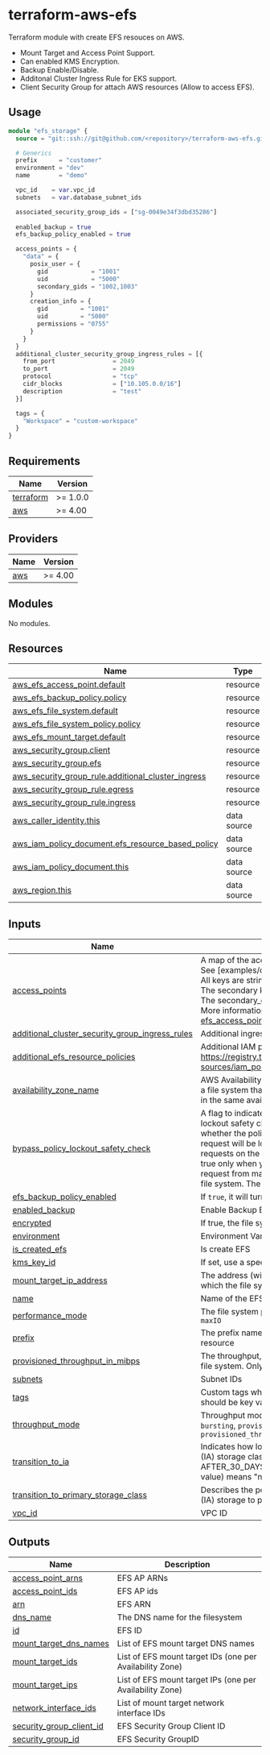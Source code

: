 # terraform-aws-efs
Terraform module with create EFS resouces on AWS.
- Mount Target and Access Point Support.
- Can enabled KMS Encryption.
- Backup Enable/Disable.
- Additonal Cluster Ingress Rule for EKS support.
- Client Security Group for attach AWS resources (Allow to access EFS).

## Usage
```terraform
module "efs_storage" {
  source = "git::ssh://git@github.com/<repository>/terraform-aws-efs.git?ref=v1.0.0"

  # Generics
  prefix      = "customer"
  environment = "dev"
  name        = "demo"

  vpc_id    = var.vpc_id
  subnets   = var.database_subnet_ids

  associated_security_group_ids = ["sg-0049e34f3dbd35286"]
  
  enabled_backup = true
  efs_backup_policy_enabled = true

  access_points = {
    "data" = {
      posix_user = {
        gid            = "1001"
        uid            = "5000"
        secondary_gids = "1002,1003"
      }
      creation_info = {
        gid         = "1001"
        uid         = "5000"
        permissions = "0755"
      }
    }
  }
  additional_cluster_security_group_ingress_rules = [{
    from_port                = 2049
    to_port                  = 2049
    protocol                 = "tcp"
    cidr_blocks              = ["10.105.0.0/16"]
    description              = "test"
  }]

  tags = {
    "Workspace" = "custom-workspace"
  }
}
```

<!-- BEGIN_TF_DOCS -->
## Requirements

| Name                                                                      | Version  |
|---------------------------------------------------------------------------|----------|
| <a name="requirement_terraform"></a> [terraform](#requirement\_terraform) | >= 1.0.0 |
| <a name="requirement_aws"></a> [aws](#requirement\_aws)                   | >= 4.00  |

## Providers

| Name                                              | Version |
|---------------------------------------------------|---------|
| <a name="provider_aws"></a> [aws](#provider\_aws) | >= 4.00 |

## Modules

No modules.

## Resources

| Name                                                                                                                                                    | Type        |
|---------------------------------------------------------------------------------------------------------------------------------------------------------|-------------|
| [aws_efs_access_point.default](https://registry.terraform.io/providers/hashicorp/aws/latest/docs/resources/efs_access_point)                            | resource    |
| [aws_efs_backup_policy.policy](https://registry.terraform.io/providers/hashicorp/aws/latest/docs/resources/efs_backup_policy)                           | resource    |
| [aws_efs_file_system.default](https://registry.terraform.io/providers/hashicorp/aws/latest/docs/resources/efs_file_system)                              | resource    |
| [aws_efs_file_system_policy.policy](https://registry.terraform.io/providers/hashicorp/aws/latest/docs/resources/efs_file_system_policy)                 | resource    |
| [aws_efs_mount_target.default](https://registry.terraform.io/providers/hashicorp/aws/latest/docs/resources/efs_mount_target)                            | resource    |
| [aws_security_group.client](https://registry.terraform.io/providers/hashicorp/aws/latest/docs/resources/security_group)                                 | resource    |
| [aws_security_group.efs](https://registry.terraform.io/providers/hashicorp/aws/latest/docs/resources/security_group)                                    | resource    |
| [aws_security_group_rule.additional_cluster_ingress](https://registry.terraform.io/providers/hashicorp/aws/latest/docs/resources/security_group_rule)   | resource    |
| [aws_security_group_rule.egress](https://registry.terraform.io/providers/hashicorp/aws/latest/docs/resources/security_group_rule)                       | resource    |
| [aws_security_group_rule.ingress](https://registry.terraform.io/providers/hashicorp/aws/latest/docs/resources/security_group_rule)                      | resource    |
| [aws_caller_identity.this](https://registry.terraform.io/providers/hashicorp/aws/latest/docs/data-sources/caller_identity)                              | data source |
| [aws_iam_policy_document.efs_resource_based_policy](https://registry.terraform.io/providers/hashicorp/aws/latest/docs/data-sources/iam_policy_document) | data source |
| [aws_iam_policy_document.this](https://registry.terraform.io/providers/hashicorp/aws/latest/docs/data-sources/iam_policy_document)                      | data source |
| [aws_region.this](https://registry.terraform.io/providers/hashicorp/aws/latest/docs/data-sources/region)                                                | data source |

## Inputs

| Name                                                                                                                                                                                      | Description                                                                                                                                                                                                                                                                                                                                                                                                                                                                                                                                      | Type                 | Default            | Required |
|-------------------------------------------------------------------------------------------------------------------------------------------------------------------------------------------|--------------------------------------------------------------------------------------------------------------------------------------------------------------------------------------------------------------------------------------------------------------------------------------------------------------------------------------------------------------------------------------------------------------------------------------------------------------------------------------------------------------------------------------------------|----------------------|--------------------|:--------:|
| <a name="input_access_points"></a> [access\_points](#input\_access\_points)                                                                                                               | A map of the access points you would like in your EFS volume<br>See [examples/complete] for an example on how to set this up.<br>All keys are strings. The primary keys are the names of access points.<br>The secondary keys are `posix_user` and `creation_info`.<br>The secondary\_gids key should be a comma separated value.<br>More information can be found in the terraform resource [efs\_access\_point](https://registry.terraform.io/providers/hashicorp/aws/latest/docs/resources/efs_access_point).                                 | `map(map(map(any)))` | `{}`               |    no    |
| <a name="input_additional_cluster_security_group_ingress_rules"></a> [additional\_cluster\_security\_group\_ingress\_rules](#input\_additional\_cluster\_security\_group\_ingress\_rules) | Additional ingress rule for cluster security group.                                                                                                                                                                                                                                                                                                                                                                                                                                                                                              | `list(any)`          | `[]`               |    no    |
| <a name="input_additional_efs_resource_policies"></a> [additional\_efs\_resource\_policies](#input\_additional\_efs\_resource\_policies)                                                  | Additional IAM policies block, input as data source. Ref: https://registry.terraform.io/providers/hashicorp/aws/latest/docs/data-sources/iam_policy_document                                                                                                                                                                                                                                                                                                                                                                                     | `list(string)`       | `[]`               |    no    |
| <a name="input_availability_zone_name"></a> [availability\_zone\_name](#input\_availability\_zone\_name)                                                                                  | AWS Availability Zone in which to create the file system. Used to create a file system that uses One Zone storage classes. If set, a single subnet in the same availability zone should be provided to `subnets`                                                                                                                                                                                                                                                                                                                                 | `string`             | `null`             |    no    |
| <a name="input_bypass_policy_lockout_safety_check"></a> [bypass\_policy\_lockout\_safety\_check](#input\_bypass\_policy\_lockout\_safety\_check)                                          | A flag to indicate whether to bypass the aws\_efs\_file\_system\_policy lockout safety check. The policy lockout safety check determines whether the policy in the request will prevent the principal making the request will be locked out from making future PutFileSystemPolicy requests on the file system. Set bypass\_policy\_lockout\_safety\_check to true only when you intend to prevent the principal that is making the request from making a subsequent PutFileSystemPolicy request on the file system. The default value is false. | `bool`               | `false`            |    no    |
| <a name="input_efs_backup_policy_enabled"></a> [efs\_backup\_policy\_enabled](#input\_efs\_backup\_policy\_enabled)                                                                       | If `true`, it will turn on automatic backups.                                                                                                                                                                                                                                                                                                                                                                                                                                                                                                    | `bool`               | `false`            |    no    |
| <a name="input_enabled_backup"></a> [enabled\_backup](#input\_enabled\_backup)                                                                                                            | Enable Backup EFS                                                                                                                                                                                                                                                                                                                                                                                                                                                                                                                                | `bool`               | `false`            |    no    |
| <a name="input_encrypted"></a> [encrypted](#input\_encrypted)                                                                                                                             | If true, the file system will be encrypted                                                                                                                                                                                                                                                                                                                                                                                                                                                                                                       | `bool`               | `true`             |    no    |
| <a name="input_environment"></a> [environment](#input\_environment)                                                                                                                       | Environment Variable used as a prefix                                                                                                                                                                                                                                                                                                                                                                                                                                                                                                            | `string`             | n/a                |   yes    |
| <a name="input_is_created_efs"></a> [is\_created\_efs](#input\_is\_created\_efs)                                                                                                          | Is create EFS                                                                                                                                                                                                                                                                                                                                                                                                                                                                                                                                    | `bool`               | `true`             |    no    |
| <a name="input_kms_key_id"></a> [kms\_key\_id](#input\_kms\_key\_id)                                                                                                                      | If set, use a specific KMS key                                                                                                                                                                                                                                                                                                                                                                                                                                                                                                                   | `string`             | `null`             |    no    |
| <a name="input_mount_target_ip_address"></a> [mount\_target\_ip\_address](#input\_mount\_target\_ip\_address)                                                                             | The address (within the address range of the specified subnet) at which the file system may be mounted via the mount target                                                                                                                                                                                                                                                                                                                                                                                                                      | `string`             | `null`             |    no    |
| <a name="input_name"></a> [name](#input\_name)                                                                                                                                            | Name of the EFS cluster to create                                                                                                                                                                                                                                                                                                                                                                                                                                                                                                                | `string`             | n/a                |   yes    |
| <a name="input_performance_mode"></a> [performance\_mode](#input\_performance\_mode)                                                                                                      | The file system performance mode. Can be either `generalPurpose` or `maxIO`                                                                                                                                                                                                                                                                                                                                                                                                                                                                      | `string`             | `"generalPurpose"` |    no    |
| <a name="input_prefix"></a> [prefix](#input\_prefix)                                                                                                                                      | The prefix name of customer to be displayed in AWS console and resource                                                                                                                                                                                                                                                                                                                                                                                                                                                                          | `string`             | n/a                |   yes    |
| <a name="input_provisioned_throughput_in_mibps"></a> [provisioned\_throughput\_in\_mibps](#input\_provisioned\_throughput\_in\_mibps)                                                     | The throughput, measured in MiB/s, that you want to provision for the file system. Only applicable with `throughput_mode` set to provisioned                                                                                                                                                                                                                                                                                                                                                                                                     | `number`             | `0`                |    no    |
| <a name="input_subnets"></a> [subnets](#input\_subnets)                                                                                                                                   | Subnet IDs                                                                                                                                                                                                                                                                                                                                                                                                                                                                                                                                       | `list(string)`       | n/a                |   yes    |
| <a name="input_tags"></a> [tags](#input\_tags)                                                                                                                                            | Custom tags which can be passed on to the AWS resources. They should be key value pairs having distinct keys                                                                                                                                                                                                                                                                                                                                                                                                                                     | `map(any)`           | `{}`               |    no    |
| <a name="input_throughput_mode"></a> [throughput\_mode](#input\_throughput\_mode)                                                                                                         | Throughput mode for the file system. Defaults to bursting. Valid values: `bursting`, `provisioned`. When using `provisioned`, also set `provisioned_throughput_in_mibps`                                                                                                                                                                                                                                                                                                                                                                         | `string`             | `"bursting"`       |    no    |
| <a name="input_transition_to_ia"></a> [transition\_to\_ia](#input\_transition\_to\_ia)                                                                                                    | Indicates how long it takes to transition files to the Infrequent Access (IA) storage class. Valid values: AFTER\_7\_DAYS, AFTER\_14\_DAYS, AFTER\_30\_DAYS, AFTER\_60\_DAYS and AFTER\_90\_DAYS. Default (no value) means "never".                                                                                                                                                                                                                                                                                                              | `list(string)`       | `[]`               |    no    |
| <a name="input_transition_to_primary_storage_class"></a> [transition\_to\_primary\_storage\_class](#input\_transition\_to\_primary\_storage\_class)                                       | Describes the policy used to transition a file from Infrequent Access (IA) storage to primary storage. Valid values: AFTER\_1\_ACCESS.                                                                                                                                                                                                                                                                                                                                                                                                           | `list(string)`       | `[]`               |    no    |
| <a name="input_vpc_id"></a> [vpc\_id](#input\_vpc\_id)                                                                                                                                    | VPC ID                                                                                                                                                                                                                                                                                                                                                                                                                                                                                                                                           | `string`             | n/a                |   yes    |

## Outputs

| Name                                                                                                               | Description                                              |
|--------------------------------------------------------------------------------------------------------------------|----------------------------------------------------------|
| <a name="output_access_point_arns"></a> [access\_point\_arns](#output\_access\_point\_arns)                        | EFS AP ARNs                                              |
| <a name="output_access_point_ids"></a> [access\_point\_ids](#output\_access\_point\_ids)                           | EFS AP ids                                               |
| <a name="output_arn"></a> [arn](#output\_arn)                                                                      | EFS ARN                                                  |
| <a name="output_dns_name"></a> [dns\_name](#output\_dns\_name)                                                     | The DNS name for the filesystem                          |
| <a name="output_id"></a> [id](#output\_id)                                                                         | EFS ID                                                   |
| <a name="output_mount_target_dns_names"></a> [mount\_target\_dns\_names](#output\_mount\_target\_dns\_names)       | List of EFS mount target DNS names                       |
| <a name="output_mount_target_ids"></a> [mount\_target\_ids](#output\_mount\_target\_ids)                           | List of EFS mount target IDs (one per Availability Zone) |
| <a name="output_mount_target_ips"></a> [mount\_target\_ips](#output\_mount\_target\_ips)                           | List of EFS mount target IPs (one per Availability Zone) |
| <a name="output_network_interface_ids"></a> [network\_interface\_ids](#output\_network\_interface\_ids)            | List of mount target network interface IDs               |
| <a name="output_security_group_client_id"></a> [security\_group\_client\_id](#output\_security\_group\_client\_id) | EFS Security Group Client ID                             |
| <a name="output_security_group_id"></a> [security\_group\_id](#output\_security\_group\_id)                        | EFS Security GroupID                                     |
<!-- END_TF_DOCS -->
